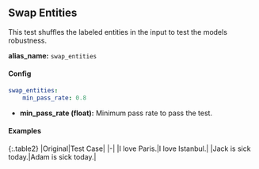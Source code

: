 
<div class="h3-box" markdown="1">

## Swap Entities

This test shuffles the labeled entities in the input to test the models robustness.

**alias_name:** `swap_entities`

</div><div class="h3-box" markdown="1">

#### Config
```yaml
swap_entities:
    min_pass_rate: 0.8
```
- **min_pass_rate (float):** Minimum pass rate to pass the test.

</div><div class="h3-box" markdown="1">

#### Examples

{:.table2}
|Original|Test Case|
|-|
|I love Paris.|I love Istanbul.|
|Jack is sick today.|Adam is sick today.|

</div>